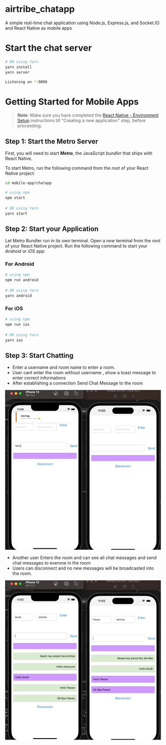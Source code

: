 # airtribe_chatapp

A simple real-time chat application using Node.js, Express.js, and Socket.IO and React Native as mobile apps

# Start the chat server

```bash
# OR using Yarn
yarn install
yarn server
```

```bash
Listening on *:9000
```

# Getting Started for Mobile Apps

> **Note**: Make sure you have completed the [React Native - Environment Setup](https://reactnative.dev/docs/environment-setup) instructions till "Creating a new application" step, before proceeding.

## Step 1: Start the Metro Server

First, you will need to start **Metro**, the JavaScript _bundler_ that ships _with_ React Native.

To start Metro, run the following command from the _root_ of your React Native project:

```bash
cd mobile-app/chatapp
```

```bash
# using npm
npm start

# OR using Yarn
yarn start
```

## Step 2: Start your Application

Let Metro Bundler run in its _own_ terminal. Open a _new_ terminal from the _root_ of your React Native project. Run the following command to start your _Android_ or _iOS_ app:

### For Android

```bash
# using npm
npm run android

# OR using Yarn
yarn android
```

### For iOS

```bash
# using npm
npm run ios

# OR using Yarn
yarn ios
```

## Step 3: Start Chatting

- Enter a username and room name to enter a room.
- User cant enter the room without username , show a toast message to enter correct informations
- After establishing a connection Send Chat Message to the room

![](chat.gif)

- Another user Enters the room and can see all chat messages and send chat messages to everone in the room
- Users can disconnect and no new messages will be broadcasted into the room.

![](chat1.gif)

